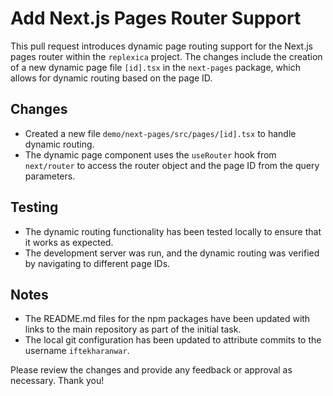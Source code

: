 # Add Next.js Pages Router Support

This pull request introduces dynamic page routing support for the Next.js pages router within the `replexica` project. The changes include the creation of a new dynamic page file `[id].tsx` in the `next-pages` package, which allows for dynamic routing based on the page ID.

## Changes
- Created a new file `demo/next-pages/src/pages/[id].tsx` to handle dynamic routing.
- The dynamic page component uses the `useRouter` hook from `next/router` to access the router object and the page ID from the query parameters.

## Testing
- The dynamic routing functionality has been tested locally to ensure that it works as expected.
- The development server was run, and the dynamic routing was verified by navigating to different page IDs.

## Notes
- The README.md files for the npm packages have been updated with links to the main repository as part of the initial task.
- The local git configuration has been updated to attribute commits to the username `iftekharanwar`.

Please review the changes and provide any feedback or approval as necessary. Thank you!
